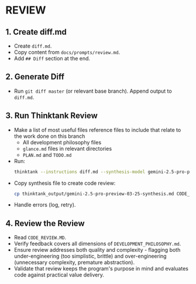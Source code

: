 # REVIEW

## 1. Create diff.md
- Create `diff.md`.
- Copy content from `docs/prompts/review.md`.
- Add `## Diff` section at the end.

## 2. Generate Diff
- Run `git diff master` (or relevant base branch). Append output to `diff.md`.

## 3. Run Thinktank Review
- Make a list of most useful files reference files to include that relate to the work done on this branch
    - All development philosophy files
    - `glance.md` files in relevant directories
    - `PLAN.md` and `TODO.md`
- Run:
    ```bash
    thinktank --instructions diff.md --synthesis-model gemini-2.5-pro-preview-03-25 --model gemini-2.5-flash-preview-04-17 --model gpt-4.1 --model gemini-2.5-pro-preview-03-25 --model o4-mini [at least 10 relevant reference files]
    ```
- Copy synthesis file to create code review:
    ```bash
    cp thinktank_output/gemini-2.5-pro-preview-03-25-synthesis.md CODE_REVIEW.md
    ```
- Handle errors (log, retry).

## 4. Review the Review
- Read `CODE_REVIEW.MD`.
- Verify feedback covers all dimensions of `DEVELOPMENT_PHILOSOPHY.md`.
- Ensure review addresses both quality and complexity - flagging both under-engineering (too simplistic, brittle) and over-engineering (unnecessary complexity, premature abstraction).
- Validate that review keeps the program's purpose in mind and evaluates code against practical value delivery.

